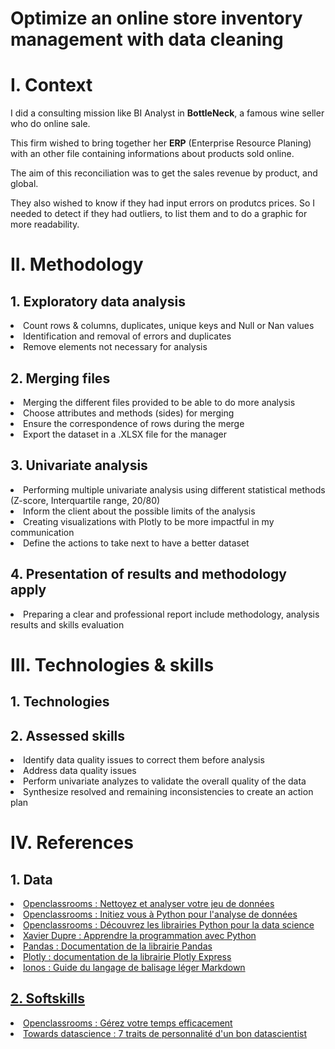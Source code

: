 # Optimize an online store inventory management with data cleaning

<h1>I. Context</h1>

I did a consulting mission like BI Analyst in **BottleNeck**, a famous wine seller who do online sale.

This firm wished to bring together her **ERP** (Enterprise Resource Planing) with an other file containing informations about products sold online.

The aim of this reconciliation was to get the sales revenue by product, and global.

They also wished to know if they had input errors on produtcs prices. So I needed to detect if they had outliers, to list them and to do a graphic for more readability.

<h1>II. Methodology</h1>
  <h2>1. Exploratory data analysis </h2>
    <li>Count rows & columns, duplicates, unique keys and Null or Nan values </li>
    <li>Identification and removal of errors and duplicates</li>
    <li>Remove elements not necessary for analysis</li>

  <h2>2. Merging files</h2>
    <li>Merging the different files provided to be able to do more analysis</li>
    <li>Choose attributes and methods (sides) for merging</li>
    <li>Ensure the correspondence of rows during the merge</li>
    <li>Export the dataset in a .XLSX file for the manager</li>
    
  <h2>3. Univariate analysis</h2>
    <li>Performing multiple univariate analysis using different statistical methods (Z-score, Interquartile range, 20/80)</li>
    <li>Inform the client about the possible limits of the analysis</li>
    <li>Creating visualizations with Plotly to be more impactful in my communication</li>
    <li>Define the actions to take next to have a better dataset</li>

  <h2>4. Presentation of results and methodology apply</h2>
    <li>Preparing a clear and professional report include methodology, analysis results and skills evaluation</li>

<h1>III. Technologies & skills</h1>

  <h2>1. Technologies</h2>

  <h2>2. Assessed skills</h2>
  <li>Identify data quality issues to correct them before analysis</li>
  <li>Address data quality issues</li>
  <li>Perform univariate analyzes to validate the overall quality of the data</li>
  <li>Synthesize resolved and remaining inconsistencies to create an action plan</li>

<h1>IV. References</h1>

  <h2>1. Data</h2>
    <li><a href="https://openclassrooms.com/fr/courses/7410486-nettoyez-et-analysez-votre-jeu-de-donnees">Openclassrooms : Nettoyez et analyser votre jeu de données</a></li>
    <li><a href="https://openclassrooms.com/fr/courses/6204541-initiez-vous-a-python-pour-lanalyse-de-donnees">Openclassrooms : Initiez vous à Python pour l'analyse de données</li>
    <li><a href="https://openclassrooms.com/fr/courses/7771531-decouvrez-les-librairies-python-pour-la-data-science">Openclassrooms : Découvrez les librairies Python pour la data science</li>
    <li><a href="http://www.xavierdupre.fr/app/teachpyx/helpsphinx/index.html">Xavier Dupre : Apprendre la programmation avec Python</li>
    <li><a href="https://pandas.pydata.org/pandas-docs/dev/user_guide/10min.html">Pandas : Documentation de la librairie Pandas</li>
    <li><a href="https://plotly.com/python/plotly-express/">Plotly : documentation de la librairie Plotly Express</li>
    <li><a href="https://www.ionos.fr/digitalguide/sites-internet/developpement-web/markdown/">Ionos : Guide du langage de balisage léger Markdown</li>
 
  <h2>2. Softskills</h2>
    <li><a href="https://openclassrooms.com/fr/courses/5944991-gerez-votre-temps-efficacement">Openclassrooms : Gérez votre temps efficacement</a></li>
    <li><a href="https://towardsdatascience.com/the-7-personality-traits-of-a-great-data-scientist-60059873bfa9">Towards datascience : 7 traits de personnalité d'un bon datascientist</li>
   
